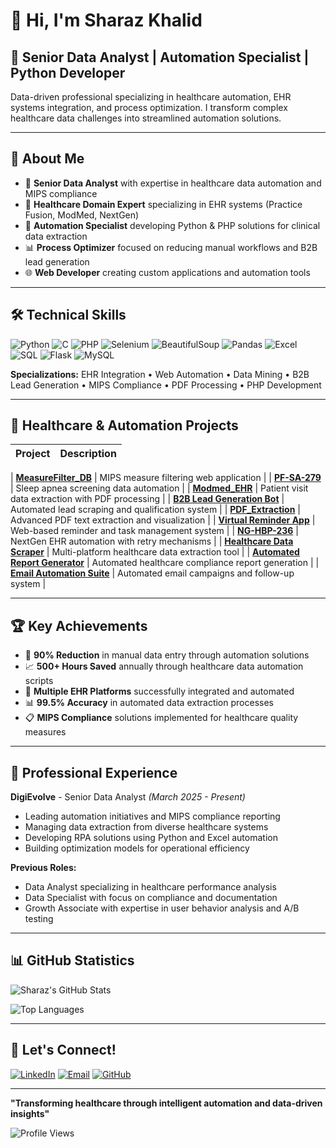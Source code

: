 # 👋 Hi, I'm Sharaz Khalid

## 🚀 Senior Data Analyst | Automation Specialist | Python Developer

Data-driven professional specializing in healthcare automation, EHR systems integration, and process optimization. I transform complex healthcare data challenges into streamlined automation solutions.

---

## 🎯 About Me

- 🔬 **Senior Data Analyst** with expertise in healthcare data automation and MIPS compliance
- 🏥 **Healthcare Domain Expert** specializing in EHR systems (Practice Fusion, ModMed, NextGen)
- 🤖 **Automation Specialist** developing Python & PHP solutions for clinical data extraction
- 📊 **Process Optimizer** focused on reducing manual workflows and B2B lead generation
- 🌐 **Web Developer** creating custom applications and automation tools

---

## 🛠️ Technical Skills

![Python](https://img.shields.io/badge/Python-3776AB?style=for-the-badge&logo=python&logoColor=white)
![C](https://img.shields.io/badge/C-00599C?style=for-the-badge&logo=c&logoColor=white)
![PHP](https://img.shields.io/badge/PHP-777BB4?style=for-the-badge&logo=php&logoColor=white)
![Selenium](https://img.shields.io/badge/Selenium-43B02A?style=for-the-badge&logo=selenium&logoColor=white)
![BeautifulSoup](https://img.shields.io/badge/BeautifulSoup-FF6B6B?style=for-the-badge&logo=python&logoColor=white)
![Pandas](https://img.shields.io/badge/Pandas-150458?style=for-the-badge&logo=pandas&logoColor=white)
![Excel](https://img.shields.io/badge/Microsoft_Excel-217346?style=for-the-badge&logo=microsoft-excel&logoColor=white)
![SQL](https://img.shields.io/badge/SQL-336791?style=for-the-badge&logo=postgresql&logoColor=white)
![Flask](https://img.shields.io/badge/Flask-000000?style=for-the-badge&logo=flask&logoColor=white)
![MySQL](https://img.shields.io/badge/MySQL-4479A1?style=for-the-badge&logo=mysql&logoColor=white)

**Specializations:** EHR Integration • Web Automation • Data Mining • B2B Lead Generation • MIPS Compliance • PDF Processing • PHP Development

---

## 🏥 Healthcare & Automation Projects

| Project | Description |
|---------|-------------|

| [**MeasureFilter_DB**](https://github.com/MSharaz918/MeasureFilter_DB) | MIPS measure filtering web application |
| [**PF-SA-279**](https://github.com/MSharaz918/PF-SA-279) | Sleep apnea screening data automation |
| [**Modmed_EHR**](https://github.com/MSharaz918/Modmed_EHR) | Patient visit data extraction with PDF processing |
| [**B2B Lead Generation Bot**](https://github.com/MSharaz918/B2B-Lead-Generator) | Automated lead scraping and qualification system |
| [**PDF_Extraction**](https://github.com/MSharaz918/PDF_Extraction) | Advanced PDF text extraction and visualization |
| [**Virtual Reminder App**](https://github.com/MSharaz918/Virtual-Reminder-App) | Web-based reminder and task management system |
| [**NG-HBP-236**](https://github.com/MSharaz918/NG-HBP-236) | NextGen EHR automation with retry mechanisms |
| [**Healthcare Data Scraper**](https://github.com/MSharaz918/Healthcare-Data-Scraper) | Multi-platform healthcare data extraction tool |
| [**Automated Report Generator**](https://github.com/MSharaz918/Auto-Report-Generator) | Automated healthcare compliance report generation |
| [**Email Automation Suite**](https://github.com/MSharaz918/Email-Automation-Suite) | Automated email campaigns and follow-up system |

---

## 🏆 Key Achievements

- 🎯 **90% Reduction** in manual data entry through automation solutions
- 📈 **500+ Hours Saved** annually through healthcare data automation scripts
- 🔧 **Multiple EHR Platforms** successfully integrated and automated
- 📊 **99.5% Accuracy** in automated data extraction processes
- 📋 **MIPS Compliance** solutions implemented for healthcare quality measures

---

## 💼 Professional Experience

**DigiEvolve** - Senior Data Analyst *(March 2025 - Present)*
- Leading automation initiatives and MIPS compliance reporting
- Managing data extraction from diverse healthcare systems
- Developing RPA solutions using Python and Excel automation
- Building optimization models for operational efficiency

**Previous Roles:**
- Data Analyst specializing in healthcare performance analysis
- Data Specialist with focus on compliance and documentation
- Growth Associate with expertise in user behavior analysis and A/B testing

---

## 📊 GitHub Statistics

![Sharaz's GitHub Stats](https://github-readme-stats.vercel.app/api?username=MSharaz918&show_icons=true&theme=radical&count_private=true)

![Top Languages](https://github-readme-stats.vercel.app/api/top-langs/?username=MSharaz918&layout=compact&theme=radical)

---

## 🤝 Let's Connect!

[![LinkedIn](https://img.shields.io/badge/LinkedIn-0077B5?style=for-the-badge&logo=linkedin&logoColor=white)](https://linkedin.com/in/sharaz-khalid-b50911239)
[![Email](https://img.shields.io/badge/Email-D14836?style=for-the-badge&logo=gmail&logoColor=white)](mailto:sharazkhalid93@gmail.com)
[![GitHub](https://img.shields.io/badge/GitHub-100000?style=for-the-badge&logo=github&logoColor=white)](https://github.com/MSharaz918)

---

**"Transforming healthcare through intelligent automation and data-driven insights"**

![Profile Views](https://komarev.com/ghpvc/?username=MSharaz918&color=brightgreen&style=flat-square)
